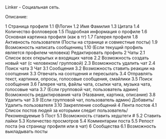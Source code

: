 Linker - Социальная сеть.

Описание:

1 Страница профиля
1.1 @Логин
1.2 Имя Фамилия
1.3 Цитата
1.4 Количество фолловеров
1.5 Подробная информация о профиле
1.6 Основная картинка профиля (как в тг)
1.7 Галерея профиля
1.8 Активность пользователя (Посты на странице и совместные посты)
1.9 Возможность написать сообщениец
1.10 (Если текущий профиль является профилем человека) Редактировать профиль
2 Чаты
2.1 Список всех открытых и входящих чатов
2.2 Возможность создать новый чат (с человеком/ групповой)
2.3 Возможность удалить чат
2.4 Поиск чата
3 Чат
3.1 Сообщения
3.2 Возможность ставить реакции на соотщения
3.3 Отвечать на соотщения и пересылать
3.4 Отправлять текст, картинки, опросы, голосовые сообщения, смайлики
3.5 Поиск сообщения
3.6 Галерея чата, файлы чата, ссылки чата, музыка чата, голосовые чата
3.7 (Если групповой чат, пользователь админ) Возможность редактирования чата (Название, картика, описание)
3.8 Удалить чат
3.9 (Если групповой чат, пользователь админ) Добавить/Удалить пользователя
3.10 Закрепление сообщений
4 Лента постов
4.1 Список постов людей за которыми следит пользователь/ Рекомендуемые
5 Пост
5.1 Возможность ставить хедштеги #
5.2 Ставить лайки
5.3 Количество просмотров
5.4 Комментарии поста
5.5 Репост поста (на страницу профиля или в чат)
6 Сообщества
6.1 Возможность выкладывать посты
